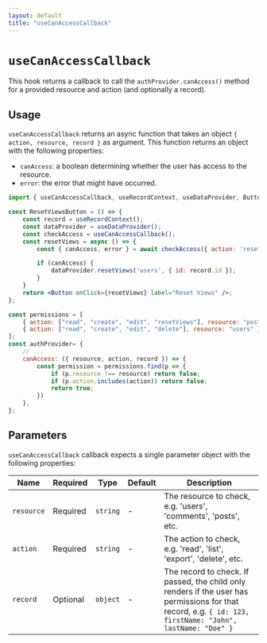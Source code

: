 ```yaml
---
layout: default
title: "useCanAccessCallback"
---
```


# `useCanAccessCallback`

This hook returns a callback to call the `authProvider.canAccess()` method for a provided resource and action (and optionally a record).

## Usage

`useCanAccessCallback` returns an async function that takes an object `{ action, resource, record }` as argument. This function returns an object with the following properties:

- `canAccess`: a boolean determining whether the user has access to the resource.
- `error`: the error that might have occurred.

```jsx
import { useCanAccessCallback, useRecordContext, useDataProvider, Button } from 'react-admin';

const ResetViewsButton = () => {
    const record = useRecordContext();
    const dataProvider = useDataProvider();
    const checkAccess = useCanAccessCallback();
    const resetViews = async () => {
        const { canAccess, error } = await checkAccess({ action: 'resetViews', resource: 'users', record });

        if (canAccess) {
            dataProvider.resetViews('users', { id: record.id });
        }
    }
    return <Button onClick={resetViews} label="Reset Views" />;
};
```

```jsx
const permissions = [
    { action: ["read", "create", "edit", "resetViews"], resource: "posts" },
    { action: ["read", "create", "edit", "delete"], resource: "users" },
];
const authProvider= {
    // ...
    canAccess: ({ resource, action, record }) => {
        const permission = permissions.find(p => {
            if (p.resource !== resource) return false;
            if (p.action.includes(action)) return false;
            return true;
        })
    },
};
```

## Parameters

`useCanAccessCallback` callback expects a single parameter object with the following properties:

| Name | Required | Type | Default | Description |
| --- | --- | --- | --- | --- |
| `resource` | Required | `string` | - | The resource to check, e.g. 'users', 'comments', 'posts', etc. |
| `action` | Required | `string` | - | The action to check, e.g. 'read', 'list', 'export', 'delete', etc. |
| `record` | Optional | `object` | - | The record to check. If passed, the child only renders if the user has permissions for that record, e.g. `{ id: 123, firstName: "John", lastName: "Doe" }` |

